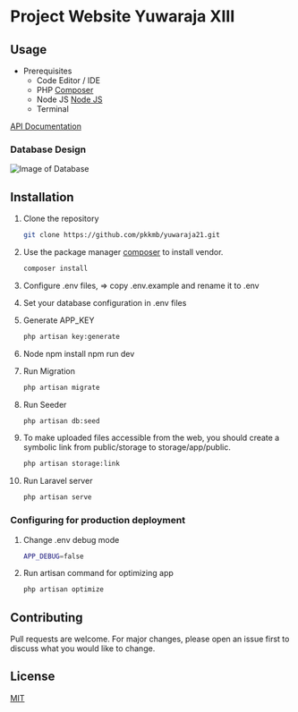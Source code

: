 # Project Website Yuwaraja XIII

## Usage
- Prerequisites
    - Code Editor / IDE
    - PHP [Composer](https://getcomposer.org/download/)
    - Node JS [Node JS](https://nodejs.org/en/)
    - Terminal
    
[API Documentation](https://documenter.getpostman.com/view/14542872/Tzeak6V1#4478e1d2-0516-415f-878c-4f48f945b14a)

### Database Design
![Image of Database](/public/images/erd.png)

## Installation

1. Clone the repository
    ```bash
    git clone https://github.com/pkkmb/yuwaraja21.git
    ```

2. Use the package manager [composer](https://getcomposer.org/download/) to install vendor.

    ```bash
    composer install
    ```

3. Configure .env files, => copy .env.example and rename it to .env

4. Set your database configuration in .env files

5. Generate APP_KEY

    ```bash
    php artisan key:generate
    ```
6. Node
    npm install
    npm run dev

7. Run Migration

    ```bash
    php artisan migrate
    ```

8. Run Seeder

    ```bash
    php artisan db:seed
    ```

9. To make uploaded files accessible from the web, you should create a symbolic link from public/storage to storage/app/public.

    ```bash
    php artisan storage:link
    ```

9. Run Laravel server

    ```bash
    php artisan serve
    ```


### Configuring for production deployment

1. Change .env debug mode

    ```bash
    APP_DEBUG=false
    ```
2. Run artisan command for optimizing app

    ```bash
    php artisan optimize
    ```

## Contributing
Pull requests are welcome. For major changes, please open an issue first to discuss what you would like to change.


## License
[MIT](https://choosealicense.com/licenses/mit/)